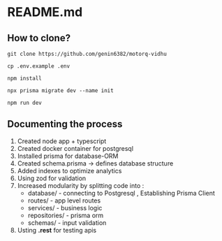 # README.md

## How to clone?
```
git clone https://github.com/genin6382/motorq-vidhu

cp .env.example .env

npm install

npx prisma migrate dev --name init

npm run dev
```

## Documenting the process
1. Created node app + typescript
2. Created docker container for postgresql
3. Installed prisma for database-ORM
4. Created schema.prisma -> defines database structure 
5. Added indexes to optimize analytics  
4. Using zod for validation 
5. Increased modularity by splitting code into :
    * database/ - connecting to Postgresql , Establishing Prisma Client 
    * routes/ - app level routes 
    * services/ - business logic 
    * repositories/ - prisma orm
    * schemas/ - input validation 
6. Usting **.rest** for testing apis 